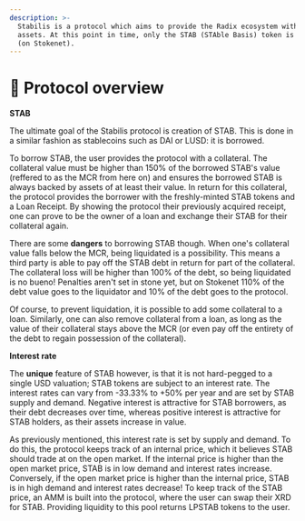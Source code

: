 ```yaml
---
description: >-
  Stabilis is a protocol which aims to provide the Radix ecosystem with stable
  assets. At this point in time, only the STAB (STAble Basis) token is available
  (on Stokenet).
---
```


# 👋 Protocol overview

**STAB**

The ultimate goal of the Stabilis protocol is creation of STAB. This is done in a similar fashion as stablecoins such as DAI or LUSD: it is borrowed.

To borrow STAB, the user provides the protocol with a collateral. The collateral value must be higher than 150% of the borrowed STAB's value (reffered to as the MCR from here on) and ensures the borrowed STAB is always backed by assets of at least their value. In return for this collateral, the protocol provides the borrower with the freshly-minted STAB tokens and a Loan Receipt. By showing the protocol their previously acquired receipt, one can prove to be the owner of a loan and exchange their STAB for their collateral again.

There are some **dangers** to borrowing STAB though. When one's collateral value falls below the MCR, being liquidated is a possibility. This means a third party is able to pay off the STAB debt in return for part of the collateral. The collateral loss will be higher than 100% of the debt, so being liquidated is no bueno! Penalties aren't set in stone yet, but on Stokenet 110% of the debt value goes to the liquidator and 10% of the debt goes to the protocol.

Of course, to prevent liquidation, it is possible to add some collateral to a loan. Similarly, one can also remove collateral from a loan, as long as the value of their collateral stays above the MCR (or even pay off the entirety of the debt to regain possession of the collateral).

**Interest rate**

The **unique** feature of STAB however, is that it is not hard-pegged to a single USD valuation; STAB tokens are subject to an interest rate. The interest rates can vary from -33.33% to +50% per year and are set by STAB supply and demand. Negative interest is attractive for STAB borrowers, as their debt decreases over time, whereas positive interest is attractive for STAB holders, as their assets increase in value.

As previously mentioned, this interest rate is set by supply and demand. To do this, the protocol keeps track of an internal price, which it believes STAB should trade at on the open market. If the internal price is higher than the open market price, STAB is in low demand and interest rates increase. Conversely, if the open market price is higher than the internal price, STAB is in high demand and interest rates decrease! To keep track of the STAB price, an AMM is built into the protocol, where the user can swap their XRD for STAB. Providing liquidity to this pool returns LPSTAB tokens to the user.
